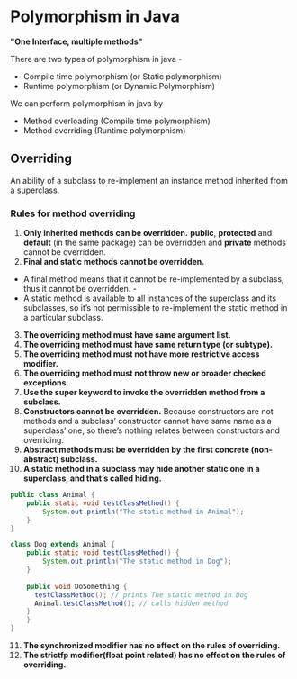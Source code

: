 # Polymorphism in Java

**"One Interface, multiple methods"**

There are two types of polymorphism in java -

- Compile time polymorphism (or Static polymorphism)
- Runtime polymorphism (or Dynamic Polymorphism)

We can perform polymorphism in java by

- Method overloading (Compile time polymorphism)
- Method overriding (Runtime polymorphism)

## Overriding 

An ability of a subclass to re-implement an instance method inherited from a superclass.

### Rules for method overriding 

1. **Only inherited methods can be overridden.**
**public**, **protected** and **default** (in the same package) can be overridden and **private** methods cannot be overridden.
2. **Final and static methods cannot be overridden.**
- A final method means that it cannot be re-implemented by a subclass, thus it cannot be overridden. -
- A static method is available to all instances of the superclass and its subclasses, so it’s not permissible to re-implement the static method in a particular subclass.
3. **The overriding method must have same argument list.**
4. **The overriding method must have same return type (or subtype).**
5. **The overriding method must not have more restrictive access modifier.**
6. **The overriding method must not throw new or broader checked exceptions.**
7. **Use the super keyword to invoke the overridden method from a subclass.**
8. **Constructors cannot be overridden.**
Because constructors are not methods and a subclass’ constructor cannot have same name as a superclass’ one, so there’s nothing relates between constructors and overriding.
9. **Abstract methods must be overridden by the first concrete (non-abstract) subclass.**
10. **A static method in a subclass may hide another static one in a superclass, and that’s called hiding.**
```java
public class Animal {
    public static void testClassMethod() {
        System.out.println("The static method in Animal");
    }
}

class Dog extends Animal {
    public static void testClassMethod() {
        System.out.println("The static method in Dog");
    }
    
    public void DoSomething {
      testClassMethod(); // prints The static method in Dog
      Animal.testClassMethod(); // calls hidden method
    }
    }
}
```
11. **The synchronized modifier has no effect on the rules of overriding.**
12. **The strictfp modifier(float point related) has no effect on the rules of overriding.**
